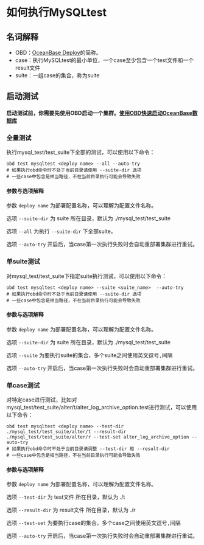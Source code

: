 # 如何执行MySQLtest

## 名词解释
- OBD：[OceanBase Deploy](https://github.com/oceanbase/obdeploy)的简称。
- case：执行MySQLtest的最小单位，一个case至少包含一个test文件和一个result文件
- suite：一组case的集合，称为suite


## 启动测试

#### __启动测试前，你需要先使用OBD启动一个集群。[使用OBD快速启动OceanBase数据库](https://github.com/oceanbase/obdeploy#%E5%BF%AB%E9%80%9F%E5%90%AF%E5%8A%A8-oceanbase-%E6%95%B0%E6%8D%AE%E5%BA%93)__

### 全量测试

执行mysql_test/test_suite下全部的测试，可以使用以下命令：

```shell
obd test mysqltest <deploy name> --all --auto-try
# 如果执行obd命令时不处于当前目录请使用 --suite-dir 选项
# 一些case中包含是相当路径，不在当前目录执行可能会导致失败
```

#### 参数与选项解释
参数 `deploy name` 为部署配置名称，可以理解为配置文件名称。

选项 `--suite-dir` 为 suite 所在目录，默认为 ./mysql_test/test_suite

选项 `--all` 为执行 `--suite-dir` 下全部suite。

选项 `--auto-try` 开启后，当case第一次执行失败时会自动重部署集群进行重试。

### 单suite测试

对mysql_test/test_suite下指定suite执行测试，可以使用以下命令：

```shell
obd test mysqltest <deploy name> --suite <suite_name>  --auto-try
# 如果执行obd命令时不处于当前目录请使用 --suite-dir 选项
# 一些case中包含是相当路径，不在当前目录执行可能会导致失败
```

#### 参数与选项解释
参数 `deploy name` 为部署配置名称，可以理解为配置文件名称。

选项 `--suite-dir` 为 suite 所在目录，默认为 ./mysql_test/test_suite

选项 `--suite` 为要执行suite的集合，多个suite之间使用英文逗号`,`间隔

选项 `--auto-try` 开启后，当case第一次执行失败时会自动重部署集群进行重试。

### 单case测试

对特定case进行测试，比如对mysql_test/test_suite/alter/t/alter_log_archive_option.test进行测试，可以使用以下命令：
```shell
obd test mysqltest <deploy name> --test-dir ./mysql_test/test_suite/alter/t --result-dir ./mysql_test/test_suite/alter/r --test-set alter_log_archive_option --auto-try
# 如果执行obd命令时不处于当前目录请调整 --test-dir 和 --result-dir
# 一些case中包含是相当路径，不在当前目录执行可能会导致失败
```

#### 参数与选项解释
参数 `deploy name` 为部署配置名称，可以理解为配置文件名称。

选项 `--test-dir` 为 test文件 所在目录，默认为 ./t

选项 `--result-dir` 为 result文件 所在目录，默认为 ./r

选项 `--test-set` 为要执行case的集合，多个case之间使用英文逗号`,`间隔

选项 `--auto-try` 开启后，当case第一次执行失败时会自动重部署集群进行重试。



